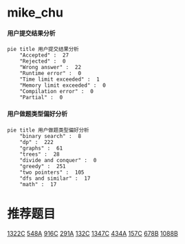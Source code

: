 # mike_chu

<!-- tabs:start -->



#### **用户提交结果分析**

```mermaid
pie title 用户提交结果分析
    "Accepted" :  27
    "Rejected" :  0
    "Wrong answer" :  22
    "Runtime error" :  0
    "Time limit exceeded" :  1
    "Memory limit exceeded" :  0
    "Compilation error" :  0
    "Partial" :  0
```

#### **用户做题类型偏好分析**

```mermaid
pie title 用户做题类型偏好分析
    "binary search" :  8
    "dp" :  222
    "graphs" :  61
    "trees" :  28
    "divide and conquer" :  0
    "greedy" :  251
    "two pointers" :  105
    "dfs and similar" :  17
    "math" :  17
```



<!-- tabs:end -->
# 推荐题目
[1322C](https://codeforces.com/contest/1322/problem/C)
[548A](https://codeforces.com/contest/548/problem/A)
[916C](https://codeforces.com/contest/916/problem/C)
[291A](https://codeforces.com/contest/291/problem/A)
[132C](https://codeforces.com/contest/132/problem/C)
[1347C](https://codeforces.com/contest/1347/problem/C)
[434A](https://codeforces.com/contest/434/problem/A)
[157C](https://codeforces.com/contest/157/problem/C)
[678B](https://codeforces.com/contest/678/problem/B)
[1088B](https://codeforces.com/contest/1088/problem/B)
